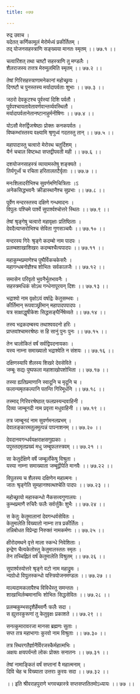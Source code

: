 ```yaml
---
title: ०७७

---
```

रुद्र उवाच ।  
यदेतत् कर्णिकामूलं मेरोर्मध्यं प्रकीर्तितम् ।  
तद् योजनसहस्त्राणि सङ्ख्यया मानतः स्मृतम् ।। ७७.१ ।।  
  
चत्वारिंशत् तथा चाष्टौ सहस्त्राणि तु मण्डलैः ।  
शैलराजस्य तत्तत्र मेरुमूलमिति स्मृतम् ।। ७७.२ ।।  
  
तेषां गिरिसहस्त्राणामनेकानां महोच्छ्रयः ।  
दिगष्टौ च पुनस्तस्य मर्यादापर्वताः शुभाः ।। ७७.३ ।।  
  
जठरो देवकूटश्च पूर्वस्यां दिशि पर्वतौ ।  
पूर्वपश्चायतावेतावर्णवान्तर्व्यवस्थितौ ।  
मर्यादापर्वतानेतानष्टानाहुर्मनीषिणः ।। ७७.४ ।।  
  
योऽसौ मेरुर्द्विजश्रेष्ठाः प्रोक्तः कनकपर्वतः ।  
विष्कम्भांस्तस्य वक्ष्यामि श्रृणुध्वं गदतस्तु तान् ।। ७७.५ ।।  
  
महापादास्तु चत्वारो मेरोरथ चतुर्दिशम् ।  
यैर्न चचाल विष्टब्धा सप्तद्वीपवती मही ।। ७७.६ ।।  
  
दशयोजनसाहस्त्रं व्यायामस्तेषु शङ्क्यते ।  
तिर्यगूर्ध्वं च रचिता हरितालतटैर्वृताः ।। ७७.७ ।।  
  
मनःशिलादरीभिश्च सुवर्णमणिचित्रिताः ।ऽ  
अनेकसिद्धभवनैः क्रीडास्थानैश्च सुप्रभाः ।। ७७.८ ।।  
  
पूर्वेण मन्दरस्तस्य दक्षिणे गन्धमादनः ।  
विपुलः पश्चिमे पार्श्वे सुपार्श्वश्चोत्तरे स्थितः ।। ७७.९ ।।  
  
तेषां श्रृङ्गेषु चत्वारो महावृक्षाः प्रतिष्ठिताः ।  
देवदैत्याप्सरोभिश्च सेविता गुणसञ्चयैः ।। ७७.१० ।।  
  
मन्दरस्य गिरेः श्रृङ्गे कदम्बो नाम पादपः ।  
प्रलम्बशाखाशिखरः कदम्बश्चैत्यपादपः ।। ७७.११ ।।  
  
महाकुम्भप्रमाणेश्च पुष्पैर्विकचकेसरैः ।  
महागन्धबनोज्ञैश्च शोभितः सर्वकालजैः ।। ७७.१२ ।।  
  
समासेन परिवृतो भुवनैर्भूतभावनैः ।  
सहस्त्रमधिकं सोऽथ गन्धेनापूरयन् दिशः ।। ७७.१३ ।।  
  
भद्राश्वो नाम वृक्षोऽयं वर्षाद्रेः केतुसम्भवः ।  
कीर्तिमान् रूपवाञ्छ्रीमान् महापादपपादपः ।  
यत्र साक्षाद्धृषीकेशः सिद्धसङ्घैर्निषेव्यते ।। ७७.१४ ।।  
  
तस्य भद्रकदम्बस्य तथाश्ववदनो हरिः ।  
प्राप्तवांश्चामरश्रेष्ठः स हि सानुं पुनः पुनः ।। ७७.१५ ।।  
  
तेन चालोकितं वर्षं सर्वद्विपदनायकाः ।  
यस्य नाम्ना समाख्यातो भद्राश्वेति न संशयः ।। ७७.१६ ।।  
  
दक्षिणस्यापि शैलस्य शिखरे देवसेविते ।  
जम्बूः सद्यः पुष्पफला महाशाखोपशोभिता ।। ७७.१७ ।।  
  
तस्या ह्यतिप्रमाणानि स्वादूनि च मृदूनि च ।  
फलान्यमृतकल्पानि पतन्ति गिरिमूर्धनि ।। ७७.१८ ।।  
  
तस्माद् गिरिवरश्रेष्ठात् फलप्रस्यन्दवाहिनी ।  
दिव्या जाम्बूनदी नाम प्रवृत्ता मधुवाहिनी ।। ७७.१९ ।।  
  
तत्र जाम्बूनदं नाम सुवर्णमनलप्रभम् ।  
देवालङ्कारमतुलमुत्पन्नं पापनाशनम् ।। ७७.२० ।।  
  
देवदानवगन्धर्वयक्षराक्षसगुह्यकाः ।  
पपुस्तदमृतप्रख्यं मधु जम्बूफलस्त्रवम् ।। ७७.२१ ।।  
  
सा केतुर्दक्षिणे वर्षे जम्बूर्लोकेषु विश्रुता ।  
यस्या नाम्ना समाख्याता जम्बूद्वीपेति मानवैः ।। ७७.२२ ।।  
  
विपुलस्य च शैलस्य दक्षिणेन महात्मनः ।  
जातः श्रृङ्गेति सुमहानश्वत्थश्चेति पादपः ।। ७७.२३ ।।  
  
महोच्छ्रायो महास्कन्धो नैकसत्त्वगुणालयः ।  
कुम्भप्रमाणै रुचिरैः फलैः सर्वर्त्तुकैः शुभैः ।। ७७.२४ ।।  
  
स केतुः केतुमालानां देवगन्धर्वसेवितः ।  
केतुमालेति विख्यातो नाम्ना तत्र प्रकीर्तितः ।  
तन्निबोधत विप्रेन्द्रा निरुक्तं नामकर्मणः ।। ७७.२५ ।।  
  
क्षीरोदमथने वृत्ते माला स्कन्धे निवेशिताः ।  
इन्द्रेण चैत्यकेतोस्तु केतुमालस्ततः स्मृतः ।  
तेन तच्चिह्नितं वर्षं केतुमालेति विश्रुतम् ।। ७७.२६ ।।  
  
सुपार्श्वस्योत्तरे श्रृङ्गे वटो नाम महाद्रुमः ।  
न्यग्रोधो विपुलस्कन्धो यस्त्रियोजनमण्डलः ।। ७७.२७ ।।  
  
माल्यदामकलापैश्च विविधैस्तु समन्ततः ।  
शाखाभिर्लम्बमानाभिः शोभितः सिद्धसेवितः ।। ७७.२८ ।।  
  
प्रलम्बकुम्भसदृशैर्हेमवर्णैः फलैः सदा ।  
स ह्युत्तरकुरूणां तु केतुवृक्षः प्रकाशते ।। ७७.२९ ।।  
  
सनत्कुमारावरजा मानसा ब्रह्मणः सुताः ।  
सप्त तत्र महाभागाः कुरवो नाम विश्रुताः ।। ७७.३० ।।  
  
तत्र स्थिरगतैर्ज्ञानैर्विरजस्कैर्महात्मभिः ।  
अक्षयः क्षयपर्यन्तो लोकः प्रोक्तः सनातनः ।। ७७.३१ ।।  
  
तेषां नामाङ्कितं वर्षं सप्तानां वै महात्मनाम् ।  
दिवि चेह च विख्याता उत्तराः कुरवः सदा ।। ७७.३२ ।।  
  
।। इति श्रीवराहपुराणे भगवच्छास्त्रे सप्तसप्ततितमोऽध्यायः ।। ७७ ।।